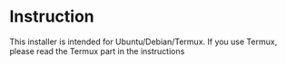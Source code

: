 # Instruction

This installer is intended for Ubuntu/Debian/Termux.  If you use Termux, please read the Termux part in the instructions